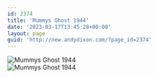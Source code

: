 ```yaml
---
id: 2374
title: 'Mummys Ghost 1944'
date: '2023-03-17T13:45:28+00:00'
layout: page
guid: 'http://new.andydixon.com/?page_id=2374'
---
```


![Mummys Ghost 1944](https://i0.wp.com/assets.g8x2.ldn.idrivee2-23.com/posters/Mummys%20Ghost%201944%2001.jpg?w=1200&ssl=1 "Mummys Ghost 1944")  
![Mummys Ghost 1944](https://i0.wp.com/assets.g8x2.ldn.idrivee2-23.com/posters/Mummys%20Ghost%201944%2002.jpg?w=1200&ssl=1 "Mummys Ghost 1944")